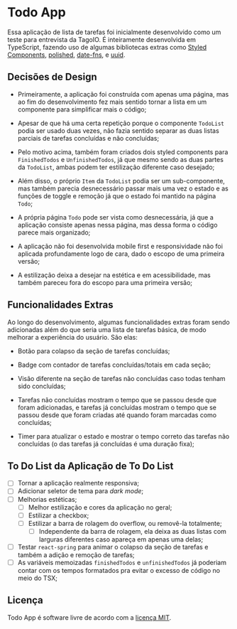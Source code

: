 # Todo App

Essa aplicação de lista de tarefas foi inicialmente desenvolvido como um teste para entrevista da TagoIO. É inteiramente desenvolvida em TypeScript, fazendo uso de algumas bibliotecas extras como [Styled Components](https://styled-components.com/), [polished](https://polished.js.org/), [date-fns](https://date-fns.org/), e [uuid](https://www.npmjs.com/package/uuid).

## Decisões de Design

- Primeiramente, a aplicação foi construída com apenas uma página, mas ao fim do desenvolvimento fez mais sentido tornar a lista em um componente para simplificar mais o código;
  
- Apesar de que há uma certa repetição porque o componente `TodoList` podia ser usado duas vezes, não fazia sentido separar as duas listas parciais de tarefas concluídas e não concluídas;

- Pelo motivo acima, também foram criados dois styled components para `FinishedTodos` e `UnfinishedTodos`, já que mesmo sendo as duas partes da `TodoList`, ambas podem ter estilização diferente caso desejado;
  
- Além disso, o próprio `Item` da `TodoList` podia ser um sub-componente, mas também parecia desnecessário passar mais uma vez o estado e as funções de toggle e remoção já que o estado foi mantido na página `Todo`;
  
- A própria página `Todo` pode ser vista como desnecessária, já que a aplicação consiste apenas nessa página, mas dessa forma o código parece mais organizado;
  
- A aplicação não foi desenvolvida mobile first e responsividade não foi aplicada profundamente logo de cara, dado o escopo de uma primeira versão;
  
- A estilização deixa a desejar na estética e em acessibilidade, mas também pareceu fora do escopo para uma primeira versão;

## Funcionalidades Extras

Ao longo do desenvolvimento, algumas funcionalidades extras foram sendo adicionadas além do que seria uma lista de tarefas básica, de modo melhorar a experiência do usuário. São elas:

- Botão para colapso da seção de tarefas concluídas;
  
- Badge com contador de tarefas concluídas/totais em cada seção;
  
- Visão diferente na seção de tarefas não concluídas caso todas tenham sido concluídas;
  
- Tarefas não concluídas mostram o tempo que se passou desde que foram adicionadas, e tarefas já concluídas mostram o tempo que se passou desde que foram criadas até quando foram marcadas como concluídas;
  
- Timer para atualizar o estado e mostrar o tempo correto das tarefas não concluídas (o das tarefas já concluídas é uma duração fixa);

## To Do List da Aplicação de To Do List

- [ ] Tornar a aplicação realmente responsiva;
- [ ] Adicionar seletor de tema para _dark mode_;
- [ ] Melhorias estéticas;
  - [ ] Melhor estilização e cores da aplicação no geral;
  - [ ] Estilizar a checkbox;
  - [ ] Estilizar a barra de rolagem do overflow, ou removê-la totalmente;
    - [ ] Independente da barra de rolagem, ela deixa as duas listas com larguras diferentes caso apareça em apenas uma delas;
- [ ] Testar `react-spring` para animar o colapso da seção de tarefas e também a adição e remoção de tarefas;
- [ ] As variáveis memoizadas `finishedTodos` e `unfinishedTodos` já poderiam contar com os tempos formatados pra evitar o excesso de código no meio do TSX;

## Licença

Todo App é software livre de acordo com a [licença MIT](https://github.com/spaceporn/todo-app/blob/master/LICENSE).
